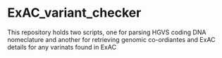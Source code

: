 # ExAC_variant_checker
This repository holds two scripts, one for parsing HGVS coding DNA nomeclature and another for retrieving genomic co-ordiantes and ExAC details for any varinats found in ExAC

